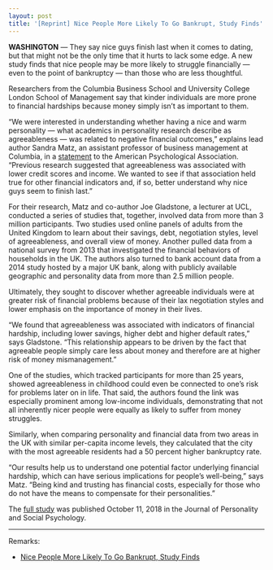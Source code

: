 ```yaml
---
layout: post
title: '[Reprint] Nice People More Likely To Go Bankrupt, Study Finds'
---
```


**WASHINGTON** — They say nice guys finish last when it comes to dating, but that might not be the only time that it hurts to lack some edge. A new study finds that nice people may be more likely to struggle financially — even to the point of bankruptcy — than those who are less thoughtful.

Researchers from the Columbia Business School and University College London School of Management say that kinder individuals are more prone to financial hardships because money simply isn’t as important to them.

<!--more-->

“We were interested in understanding whether having a nice and warm personality — what academics in personality research describe as agreeableness — was related to negative financial outcomes,” explains lead author Sandra Matz, an assistant professor of business management at Columbia, in a [statement](https://www.apa.org/news/press/releases/2018/10/nice-people-last) to the American Psychological Association. “Previous research suggested that agreeableness was associated with lower credit scores and income. We wanted to see if that association held true for other financial indicators and, if so, better understand why nice guys seem to finish last.”

For their research, Matz and co-author Joe Gladstone, a lecturer at UCL, conducted a series of studies that, together, involved data from more than 3 million participants. Two studies used online panels of adults from the United Kingdom to learn about their savings, debt, negotiation styles, level of agreeableness, and overall view of money. Another pulled data from a national survey from 2013 that investigated the financial behaviors of households in the UK. The authors also turned to bank account data from a 2014 study hosted by a major UK bank, along with publicly available geographic and personality data from more than 2.5 million people.

Ultimately, they sought to discover whether agreeable individuals were at greater risk of financial problems because of their lax negotiation styles and lower emphasis on the importance of money in their lives.

“We found that agreeableness was associated with indicators of financial hardship, including lower savings, higher debt and higher default rates,” says Gladstone. “This relationship appears to be driven by the fact that agreeable people simply care less about money and therefore are at higher risk of money mismanagement.”

One of the studies, which tracked participants for more than 25 years, showed agreeableness in childhood could even be connected to one’s risk for problems later on in life. That said, the authors found the link was especially prominent among low-income individuals, demonstrating that not all inherently nicer people were equally as likely to suffer from money struggles.

Similarly, when comparing personality and financial data from two areas in the UK with similar per-capita income levels, they calculated that the city with the most agreeable residents had a 50 percent higher bankruptcy rate.

“Our results help us to understand one potential factor underlying financial hardship, which can have serious implications for people’s well-being,” says Matz. “Being kind and trusting has financial costs, especially for those who do not have the means to compensate for their personalities.”

The [full study](https://www.apa.org/pubs/journals/releases/psp-pspp0000220.pdf) was published October 11, 2018 in the Journal of Personality and Social Psychology.

---

Remarks:

- [Nice People More Likely To Go Bankrupt, Study Finds](https://www.studyfinds.org/nice-people-more-likely-bankrupt-financial-struggles-study-finds/)
